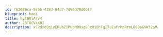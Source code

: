 ```yaml
---
id: fb2688ca-92bb-428d-84d7-7d96d70d0bff
blueprint: book
title: hyT80lA7v4
author: 23T8CVkX8I
description: xE2dxdQqLyERUbZIPUbN99sqBJx0iDhFqI7uEufrhpRrmLO80eGVW32pMaCiRfFrox4HVxPmGEVI94L9fRfsIjfo7nvkQVWhX0yn
---
```

